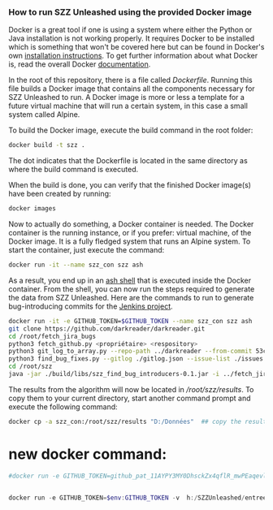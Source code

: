 ### How to run SZZ Unleashed using the provided Docker image

Docker is a great tool if one is using a system where either the Python or Java installation is not working properly. It requires Docker to be installed which is something that won't be covered here but can be found in Docker's own [installation instructions](https://docs.docker.com/install/). To get further information about what Docker is, read the overall Docker [documentation](https://docs.docker.com/).

In the root of this repository, there is a file called *Dockerfile*. Running this file builds a Docker image that contains all the components necessary for SZZ Unleashed to run. A Docker image is more or less a template for a future virtual machine that will run a certain system, in this case a small system called Alpine.

To build the Docker image, execute the build command in the root folder:

```bash
docker build -t szz .
```
The dot indicates that the Dockerfile is located in the same directory as where the build command is executed.

When the build is done, you can verify that the finished Docker image(s) have been created by running:
```bash
docker images
```

Now to actually do something, a Docker container is needed. The Docker container is the running instance, or if you prefer: virtual machine, of the Docker image. It is a fully fledged system that runs an Alpine system. To start the container, just execute the command:
```bash
docker run -it --name szz_con szz ash
```

As a result, you end up in an [ash shell](https://linux.die.net/man/1/ash) that is executed inside the Docker container. From the shell, you can now run the steps required to generate the data from SZZ Unleashed. Here are the commands to run to generate bug-introducing commits for the [Jenkins project](https://github.com/jenkinsci/jenkins).

```bash
docker run -it -e GITHUB_TOKEN=$GITHUB_TOKEN --name szz_con szz ash
git clone https://github.com/darkreader/darkreader.git
cd /root/fetch_jira_bugs
python3 fetch_github.py <propriétaire> <respository> 
python3 git_log_to_array.py --repo-path ../darkreader --from-commit 53c5923c28a333219cfe589911b5c7efc45b9975
python3 find_bug_fixes.py --gitlog ./gitlog.json --issue-list ./issues --gitlog-pattern "[Cc]loses #{nbr}\D|#{nbr}\D|[Ff]ixes #{nbr}\D"
cd /root/szz
java -jar ./build/libs/szz_find_bug_introducers-0.1.jar -i ../fetch_jira_bugs/issue_list.json -r ../darkreader
```

The results from the algorithm will now be located in */root/szz/results*. To copy them to your current directory, start another command prompt and execute the following command:

```bash
docker cp -a szz_con:/root/szz/results "D:/Données"  ## copy the results folder in container to hardware located in Path D:/Données 
```

# new docker command:

```bash
#docker run -e GITHUB_TOKEN=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 -v  h:\SZZUnleashed\entree:/input  -v  h:\SZZUnleashed\sortie:/output  szz
```

```powershell

docker run -e GITHUB_TOKEN=$env:GITHUB_TOKEN -v  h:/SZZUnleashed/entree:/input  -v  h:/SZZUnleashed/sortie:/output szz  ### commande qui exécute le processus d'automatisation des commabdes sur le powershell une fois que l'utilisateur a entré son GITHUB_TOKEN dans son environnement. 
```
